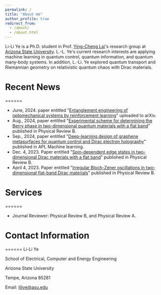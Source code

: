 ```yaml
---
permalink: /
title: "About me"
author_profile: true
redirect_from: 
  - /about/
  - /about.html
---
```


Li-Li Ye is a Ph.D. student in Prof. [Ying-Cheng Lai](http://chaos1.la.asu.edu/~ylai1/)'s research group at [Arizona State University](https://www.asu.edu/). L.-L. Ye's current research interests are applying machine learning in quantum control, quantum information, and quantum many-body systems. In addition, L.-Li. Ye explored quantum transport and Riemannian geometry on relativistic quantum chaos with Dirac materials.

# Recent News
======
* June, 2024. paper entitled "[Entanglement engineering of optomechanical systems by reinforcement learning](https://arxiv.org/abs/2406.04550)" uploaded to arXiv.
* Aug., 2024, paper entitled "[Experimental scheme for determining the Berry phase in two-dimensional quantum materials with a flat band](https://journals.aps.org/prb/abstract/10.1103/PhysRevB.110.075108)" published in Physical Review B.
* Sep., 2024, paper entitled "[Deep-learning design of graphene metasurfaces for quantum control and Dirac electron holography](https://pubs.aip.org/aip/aml/article/2/3/036105/3307404/Deep-learning-design-of-electronic-metasurfaces-in)" published in APL Machine learning.
* Dec. 4, 2023. Paper entitled "[Spin-dependent edge states in two-dimensional Dirac materials with a flat band](https://journals.aps.org/prb/abstract/10.1103/PhysRevB.108.235404)" published in Physical Review B.
* April 4, 2023. Paper entitled "[Irregular Bloch-Zener oscillations in two-dimensional flat-band Dirac materials](https://journals.aps.org/prb/abstract/10.1103/PhysRevB.107.165422)" published in Physical Review B.

# Services
======
* Journal Reviewer: Physical Review B, and Physical Review A.

# Contact Information
======
Li-Li Ye

School of Electrical, Computer and Energy Engineering

Arizona State University

Tempe, Arizona 85281

Email: liliye@asu.edu

<script type="text/javascript" id="clustrmaps" src="//clustrmaps.com/map_v2.js?d=axB3wjOERO9dieJzLTHeSOnxYLmh79s4pT5K5hTEskg&cl=ffffff&w=a"></script>

